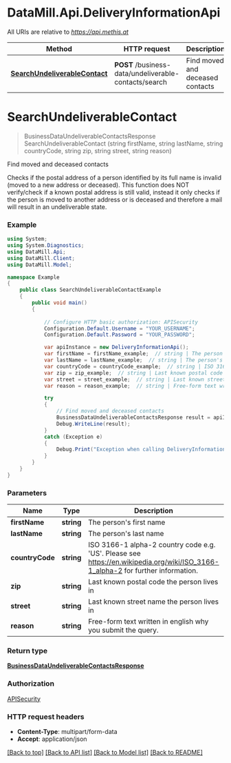 # DataMill.Api.DeliveryInformationApi

All URIs are relative to *https://api.methis.at*

Method | HTTP request | Description
------------- | ------------- | -------------
[**SearchUndeliverableContact**](DeliveryInformationApi.md#searchundeliverablecontact) | **POST** /business-data/undeliverable-contacts/search | Find moved and deceased contacts


<a name="searchundeliverablecontact"></a>
# **SearchUndeliverableContact**
> BusinessDataUndeliverableContactsResponse SearchUndeliverableContact (string firstName, string lastName, string countryCode, string zip, string street, string reason)

Find moved and deceased contacts

Checks if the postal address of a person identified by its full name is invalid (moved to a new address or deceased). This function does NOT verify/check if a known postal address is still valid, instead it only checks if the person is moved to another address or is deceased and therefore a mail will result in an undeliverable state. 

### Example
```csharp
using System;
using System.Diagnostics;
using DataMill.Api;
using DataMill.Client;
using DataMill.Model;

namespace Example
{
    public class SearchUndeliverableContactExample
    {
        public void main()
        {
            
            // Configure HTTP basic authorization: APISecurity
            Configuration.Default.Username = "YOUR_USERNAME";
            Configuration.Default.Password = "YOUR_PASSWORD";

            var apiInstance = new DeliveryInformationApi();
            var firstName = firstName_example;  // string | The person's first name
            var lastName = lastName_example;  // string | The person's last name
            var countryCode = countryCode_example;  // string | ISO 3166-1 alpha-2 country code e.g. 'US'. Please see https://en.wikipedia.org/wiki/ISO_3166-1_alpha-2 for further information.
            var zip = zip_example;  // string | Last known postal code the person lives in
            var street = street_example;  // string | Last known street name the person lives in
            var reason = reason_example;  // string | Free-form text written in english why you submit the query.

            try
            {
                // Find moved and deceased contacts
                BusinessDataUndeliverableContactsResponse result = apiInstance.SearchUndeliverableContact(firstName, lastName, countryCode, zip, street, reason);
                Debug.WriteLine(result);
            }
            catch (Exception e)
            {
                Debug.Print("Exception when calling DeliveryInformationApi.SearchUndeliverableContact: " + e.Message );
            }
        }
    }
}
```

### Parameters

Name | Type | Description  | Notes
------------- | ------------- | ------------- | -------------
 **firstName** | **string**| The person&#39;s first name | 
 **lastName** | **string**| The person&#39;s last name | 
 **countryCode** | **string**| ISO 3166-1 alpha-2 country code e.g. &#39;US&#39;. Please see https://en.wikipedia.org/wiki/ISO_3166-1_alpha-2 for further information. | 
 **zip** | **string**| Last known postal code the person lives in | 
 **street** | **string**| Last known street name the person lives in | 
 **reason** | **string**| Free-form text written in english why you submit the query. | 

### Return type

[**BusinessDataUndeliverableContactsResponse**](BusinessDataUndeliverableContactsResponse.md)

### Authorization

[APISecurity](../README.md#APISecurity)

### HTTP request headers

 - **Content-Type**: multipart/form-data
 - **Accept**: application/json

[[Back to top]](#) [[Back to API list]](../README.md#documentation-for-api-endpoints) [[Back to Model list]](../README.md#documentation-for-models) [[Back to README]](../README.md)

